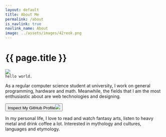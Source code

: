 ```yaml
---
layout: default
title: About Me
permalink: /about
is_navlink: true
navlink_name: About
image: ../assets/images/42reok.png
---
```


# {{ page.title }}

<div class="flexbox">

<img src="{{ page.image }}" class="about_image">
<div>
<code>hello world.</code>
<p>
As a regular computer science student at university, I work on general programming, hardware and math. Meanwhile, the fields that I am the most enthusiastic about are web technologies and designing.
</p>

<a href="https://github.com/cademirci" target="_blank"><button class="default_button" type="button" name="button"><div class="flexbox">Inspect My GitHub Profile<img src="../assets/images/gh4.png" class="button-image"></div></button></a>
<!--<button class="default_button" type="button" name="button">GET MY CV</button>-->
<p>
In my personal life, I love to read and watch fantasy arts, listen to heavy metal and drink coffee a lot. Interested in mythology and cultures, languages and etymology.
</p>
</div>

</div>

